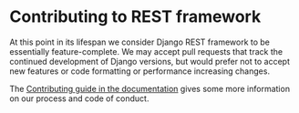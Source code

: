 # Contributing to REST framework

At this point in its lifespan we consider Django REST framework to be essentially feature-complete. We may accept pull requests that track the continued development of Django versions, but would prefer not to accept new features or code formatting or performance increasing changes.

The [Contributing guide in the documentation](https://www.django-rest-framework.org/community/contributing/) gives some more information on our process and code of conduct.
